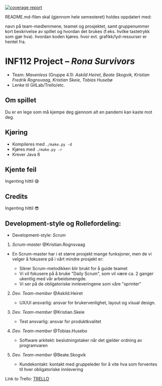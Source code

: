  [![coverage report](https://git.app.uib.no/mavenless/rona-survivors/badges/main/coverage.svg)](https://git.app.uib.no/mavenless/rona-survivors)

README.md-filen skal (gjennom hele semesteret) holdes oppdatert med:

navn på team-medlemmene, teamet og prosjektet, samt gruppenummer
kort beskrivelse av spillet og hvordan det brukes (f.eks. hvilke tastetrykk som gjør hva).
hvordan koden kjøres.
hvor evt. grafikk/lyd-ressurser er hentet fra.

# INF112 Project – *Rona Survivors*

* Team: *Mavenless* (Gruppe 4.1): *Askild Heiret, Beate Skogvik, Kristian Fredrik Rognsvaag, Kristian Skeie, Tobias Husebø*
* Lenke til GitLab/Trello/etc.

## Om spillet
Du er en lege som må kjempe deg gjennom alt en pandemi kan kaste mot deg. 

## Kjøring
* Kompileres med `./make.py -d`
* Kjøres med `./make.py -r`
* Krever Java 8

## Kjente feil
Ingenting hittil 😅

## Credits
Ingenting hittil 😎
<!-- Tileset fra https://opengameart.org/content/2d-cave-platformer-tileset-16x16 -->


## Development-style og Rollefordeling:
* Development-style: *Scrum*
1. *Scrum-master* @Kristian.Rognsvaag
- En Scrum-master har i et større prosjekt mange funksjoner, men de vi velger å fokusere på i vårt mindre prosjekt er:

    - Sikrer Scrum-metodikken blir brukt for å guide teamet
    - Vi vil fokusere på å bruke "Daily Scrum", som vil være ca. 2 ganger ukentlig med vår arbeidsmengde.
    - Vi ser på de obligatoriske innleveringene som våre "sprinter" 

2. *Dev. Team-member* @Askild.Heiret
    - UX/UI ansvarlig: ansvar for brukervenlighet, layout og visual design. 

3. *Dev. Team-member* @Kristian.Skeie
    - Test ansvarlig: ansvar for produktkvalitet

4. *Dev. Team-member* @Tobias.Husebo
    -   Software arkitekt: beslutningstaker når det gjelder ordning av programvaren
    
5. *Dev. Team-member* @Beate.Skogvik
    - Kundekontakt: kontakt med gruppeleder for å vite hva som forventes til hver obligatoriske innlevering 
    


Link to Trello: 
[TRELLO](https://trello.com/b/QHYMXsMK/issues)
